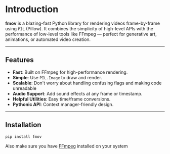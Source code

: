 # Introduction

**fmov** is a blazing-fast Python library for rendering videos frame-by-frame using `PIL` (Pillow). It combines the simplicity of high-level APIs with the performance of low-level tools like FFmpeg — perfect for generative art, animations, or automated video creation.

---

## Features

- **Fast**: Built on FFmpeg for high-performance rendering.
- **Simple**: Use `PIL.Image` to draw and render.
- **Scalable**: Don't worry about handling confusing flags and making code unreadable
- **Audio Support**: Add sound effects at any frame or timestamp.
- **Helpful Utilities**: Easy time/frame conversions.
- **Pythonic API**: Context manager-friendly design.

---

## Installation

```bash
pip install fmov
```

Also make sure you have [FFmpeg](https://ffmpeg.org/download.html) installed on your system
